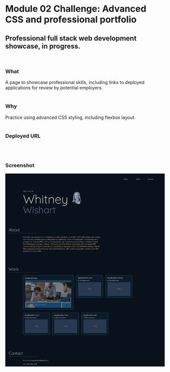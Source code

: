 # Module 02 Challenge: Advanced CSS and professional portfolio
## Professional full stack web development showcase, in progress.
<br/>

### What
A page to showcase professional skills, including links to deployed applications for review by potential employers.
<br/>
<br/>

### Why
Practice using advanced CSS styling, including flexbox layout.
<br/>
<br/>

### Deployed URL

<br/>
<br/>

### Screenshot
<img src="./assets/images/application-screenshot.png" width="650">
